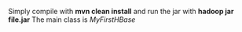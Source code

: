 Simply compile with **mvn clean install** and run the jar with **hadoop jar file.jar**
The main class is *MyFirstHBase*